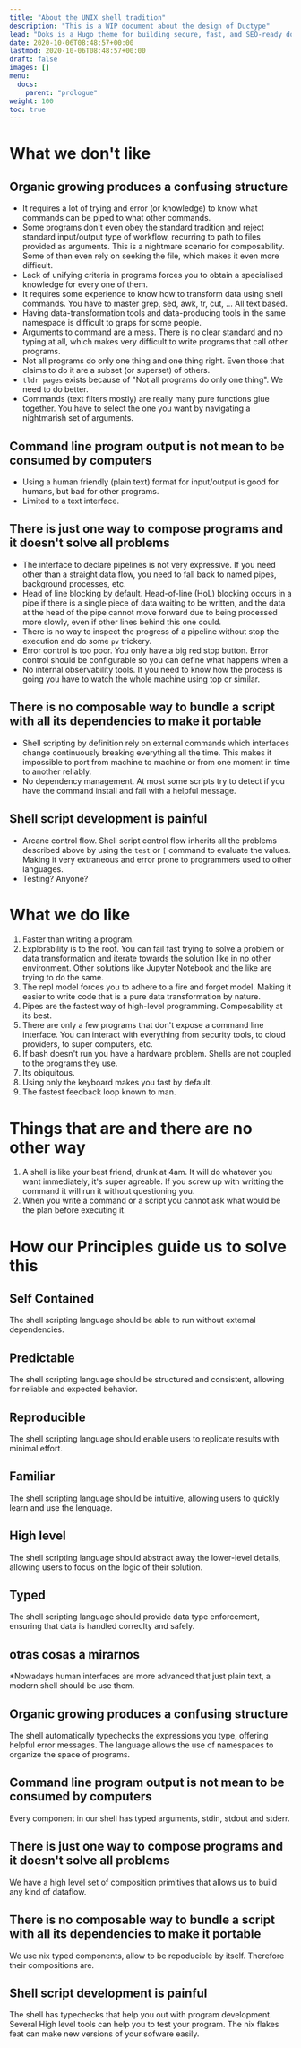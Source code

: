 ```yaml
---
title: "About the UNIX shell tradition"
description: "This is a WIP document about the design of Ductype"
lead: "Doks is a Hugo theme for building secure, fast, and SEO-ready documentation websites, which you can easily update and customize."
date: 2020-10-06T08:48:57+00:00
lastmod: 2020-10-06T08:48:57+00:00
draft: false
images: []
menu:
  docs:
    parent: "prologue"
weight: 100
toc: true
---
```


# What we don't like

## Organic growing produces a confusing structure

- It requires a lot of trying and error (or knowledge) to know what commands
  can be piped to what other commands.
- Some programs don't even obey the standard tradition and reject standard
  input/output type of workflow, recurring to path to files provided as
  arguments.  This is a nightmare scenario for composability.  Some of then
  even rely on seeking the file, which makes it even more difficult.
- Lack of unifying criteria in programs forces you to obtain a specialised
  knowledge for every one of them.
- It requires some experience to know how to transform data using shell
  commands.  You have to master grep, sed, awk, tr, cut, ... All text based.
- Having data-transformation tools and data-producing tools in the same
  namespace is difficult to graps for some people.
- Arguments to command are a mess.  There is no clear standard and no typing
  at all, which makes very difficult to write programs that call other
  programs.
- Not all programs do only one thing and one thing right.  Even those that
  claims to do it are a subset (or superset) of others.
- `tldr pages` exists because of "Not all programs do only one thing".  We need
  to do better.
- Commands (text filters mostly) are really many pure functions glue together.
  You have to select the one you want by navigating a nightmarish set of
  arguments.


## Command line program output is not mean to be consumed by computers

- Using a human friendly (plain text) format for input/output is good for
  humans, but bad for other programs.
- Limited to a text interface.


## There is just one way to compose programs and it doesn't solve all problems

- The interface to declare pipelines is not very expressive.  If you need
  other than a straight data flow, you need to fall back to named pipes,
  background processes, etc.
- Head of line blocking by default.  Head-of-line (HoL) blocking occurs in a
  pipe if there is a single piece of data waiting to be written,
  and the data at the head of the pipe cannot move forward due to
  being processed more slowly, even if other lines behind this one could.                     
- There is no way to inspect the progress of a pipeline without stop the
  execution and do some `pv` trickery.
- Error control is too poor.  You only have a big red stop button.  Error
  control should be configurable so you can define what happens when a
- No internal observability tools.  If you need to know how the process is
  going you have to watch the whole machine using top or similar.


## There is no composable way to bundle a script with all its dependencies to make it portable

- Shell scripting by definition rely on external commands which interfaces
  change continuously breaking everything all the time.  This makes it
  impossible to port from machine to machine or from one moment in time to
  another reliably.
- No dependency management.  At most some scripts try to detect if you have
  the command install and fail with a helpful message.


## Shell script development is painful

- Arcane control flow.  Shell script control flow inherits all the problems
  described above by using the `test` or `[` command to evaluate the values.
  Making it very extraneous and error prone to programmers used to other
  languages.
- Testing? Anyone?


# What we do like

1. Faster than writing a program.
2. Explorability is to the roof.  You can fail fast trying to solve a problem
   or data transformation and iterate towards the solution like in no other
   environment.  Other solutions like Jupyter Notebook and the like are trying
   to do the same.
3. The repl model forces you to adhere to a fire and forget model.  Making it
   easier to write code that is a pure data transformation by nature.
4. Pipes are the fastest way of high-level programming. Composability at its best.
5. There are only a few programs that don't expose a command line interface.
   You can interact with everything from security tools, to cloud providers, to
   super computers, etc.
6. If bash doesn't run you have a hardware problem.  Shells are not coupled to
   the programs they use.
7. Its obiquitous.
8. Using only the keyboard makes you fast by default.
9. The fastest feedback loop known to man.


# Things that are and there are no other way

1. A shell is like your best friend, drunk at 4am.  It will do whatever you
   want immediately, it's super agreable.  If you screw up with writting the
   command it will run it without questioning you.
2. When you write a command or a script you cannot ask what would be the plan
   before executing it.


# How our Principles guide us to solve this

## Self Contained
  The shell scripting language should be able to run without external dependencies.
## Predictable
  The shell scripting language should be structured and consistent, allowing for
  reliable and expected behavior.
## Reproducible
  The shell scripting language should enable users to replicate results with minimal
  effort.
## Familiar
  The shell scripting language should be intuitive, allowing users to quickly learn
  and use the lenguage.
## High level
  The shell scripting language should abstract away the lower-level details, allowing
  users to focus on the logic of their solution.
## Typed
  The shell scripting language should provide data type enforcement, ensuring that 
  data is handled correclty and safely.

## otras cosas a mirarnos
*Nowadays human interfaces are more advanced that just plain text, a modern shell
should be use them.

## Organic growing produces a confusing structure

The shell automatically typechecks the expressions you type, offering helpful 
error messages.
The language allows the use of namespaces to organize the space of programs.

## Command line program output is not mean to be consumed by computers

Every component in our shell has typed arguments, stdin, stdout and stderr.

## There is just one way to compose programs and it doesn't solve all problems

We have a high level set of composition primitives that allows us to build any
kind of dataflow.

## There is no composable way to bundle a script with all its dependencies to make it portable

We use nix typed components, allow to be repoducible by itself. Therefore
their compositions are.

## Shell script development is painful

The shell has typechecks that help you out with program development.
Several High level tools can help you to test your program.
The nix flakes feat can make new versions of your sofware easily.
